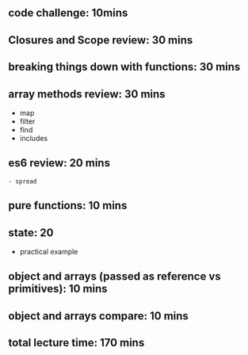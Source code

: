 ## code challenge: 10mins

## Closures and Scope review: 30 mins

## breaking things down with functions: 30 mins

## array methods review: 30 mins
- map
- filter
- find
- includes

## es6 review: 20 mins
    - spread

## pure functions: 10 mins

## state: 20
- practical example

## object and arrays (passed as reference vs primitives): 10 mins


## object and arrays compare: 10 mins


## total lecture time: 170 mins